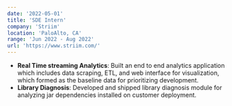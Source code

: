 ```yaml
---
date: '2022-05-01'
title: 'SDE Intern'
company: 'Striim'
location: 'PaloAlto, CA'
range: 'Jun 2022 - Aug 2022'
url: 'https://www.striim.com/'
---
```


- **Real Time streaming Analytics**: Built an end to end analytics application which includes data scraping, ETL, and web interface for visualization, which formed as the baseline data for prioritizing development.
- **Library Diagnosis**: Developed and shipped library diagnosis module for analyzing jar dependencies installed on customer deployment. 

